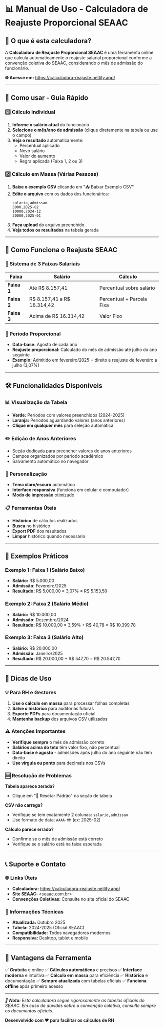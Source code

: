 # 📊 Manual de Uso - Calculadora de Reajuste Proporcional SEAAC

## 🎯 O que é esta calculadora?

A **Calculadora de Reajuste Proporcional SEAAC** é uma ferramenta online que calcula automaticamente o reajuste salarial proporcional conforme a convenção coletiva do SEAAC, considerando o mês de admissão do funcionário.

**🌐 Acesse em:** <https://calculadora-reajuste.netlify.app/>

---

## 🚀 Como usar - Guia Rápido

### **1️⃣ Cálculo Individual**

1. **Informe o salário atual** do funcionário
2. **Selecione o mês/ano de admissão** (clique diretamente na tabela ou use o campo)
3. **Veja o resultado** automaticamente:
   - Percentual aplicado
   - Novo salário
   - Valor do aumento
   - Regra aplicada (Faixa 1, 2 ou 3)

### **2️⃣ Cálculo em Massa (Várias Pessoas)**

1. **Baixe o exemplo CSV** clicando em "📥 Baixar Exemplo CSV"
2. **Edite o arquivo** com os dados dos funcionários:
   ```csv
   salario,admissao
   5000,2025-02
   10000,2024-12
   20000,2025-01
   ```
3. **Faça upload** do arquivo preenchido
4. **Veja todos os resultados** na tabela gerada

---

## 📅 Como Funciona o Reajuste SEAAC

### **🔢 Sistema de 3 Faixas Salariais**

| Faixa | Salário | Cálculo |
|-------|---------|---------|
| **Faixa 1** | Até R$ 8.157,41 | Percentual sobre salário |
| **Faixa 2** | R$ 8.157,41 a R$ 16.314,42 | Percentual + Parcela Fixa |
| **Faixa 3** | Acima de R$ 16.314,42 | Valor Fixo |

### **📆 Período Proporcional**

- **Data-base:** Agosto de cada ano
- **Reajuste proporcional:** Calculado do mês de admissão até julho do ano seguinte
- **Exemplo:** Admitido em fevereiro/2025 = direito a reajuste de fevereiro a julho (3,07%)

---

## 🛠️ Funcionalidades Disponíveis

### **📊 Visualização da Tabela**
- **Verde:** Períodos com valores preenchidos (2024-2025)
- **Laranja:** Períodos aguardando valores (anos anteriores)
- **Clique em qualquer mês** para seleção automática

### **✏️ Edição de Anos Anteriores**
- Seção dedicada para preencher valores de anos anteriores
- Campos organizados por período acadêmico
- Salvamento automático no navegador

### **🎨 Personalização**
- **Tema claro/escuro** automático
- **Interface responsiva** (funciona em celular e computador)
- **Modo de impressão** otimizado

### **📋 Ferramentas Úteis**
- **Histórico** de cálculos realizados
- **Busca** no histórico
- **Export PDF** dos resultados
- **Limpar** histórico quando necessário

---

## 📖 Exemplos Práticos

### **Exemplo 1: Faixa 1 (Salário Baixo)**
- **Salário:** R$ 5.000,00
- **Admissão:** Fevereiro/2025
- **Resultado:** R$ 5.000,00 × 3,07% = R$ 5.153,50

### **Exemplo 2: Faixa 2 (Salário Médio)**
- **Salário:** R$ 10.000,00
- **Admissão:** Dezembro/2024
- **Resultado:** R$ 10.000,00 × 3,59% + R$ 40,78 = R$ 10.399,78

### **Exemplo 3: Faixa 3 (Salário Alto)**
- **Salário:** R$ 20.000,00
- **Admissão:** Janeiro/2025
- **Resultado:** R$ 20.000,00 + R$ 547,70 = R$ 20.547,70

---

## 🔧 Dicas de Uso

### **💡 Para RH e Gestores**

1. **Use o cálculo em massa** para processar folhas completas
2. **Salve o histórico** para auditorias futuras
3. **Exporte PDFs** para documentação oficial
4. **Mantenha backup** dos arquivos CSV utilizados

### **⚠️ Atenções Importantes**

- **Verifique sempre** o mês de admissão correto
- **Salários acima do teto** têm valor fixo, não percentual
- **Data-base é agosto** - admissões após julho do ano seguinte não têm direito
- **Use vírgula ou ponto** para decimais nos CSVs

### **🆘 Resolução de Problemas**

**Tabela aparece zerada?**
- Clique em "🔄 Resetar Padrão" na seção de tabela

**CSV não carrega?**
- Verifique se tem exatamente 2 colunas: `salario,admissao`
- Use formato de data: `AAAA-MM` (ex: 2025-02)

**Cálculo parece errado?**
- Confirme se o mês de admissão está correto
- Verifique se o salário está na faixa esperada

---

## 📞 Suporte e Contato

### **🌐 Links Úteis**

- **Calculadora:** <https://calculadora-reajuste.netlify.app/>
- **Site SEAAC:** <seaac.com.br>
- **Convenções Coletivas:** Consulte no site oficial do SEAAC

### **📝 Informações Técnicas**
- **Atualizada:** Outubro 2025
- **Tabela:** 2024-2025 (Oficial SEAAC)
- **Compatibilidade:** Todos navegadores modernos
- **Responsiva:** Desktop, tablet e mobile

---

## 🎉 Vantagens da Ferramenta

✅ **Gratuita** e online
✅ **Cálculos automáticos** e precisos
✅ **Interface moderna** e intuitiva
✅ **Cálculo em massa** para eficiência
✅ **Histórico** e documentação
✅ **Sempre atualizada** com tabelas oficiais
✅ **Funciona offline** após primeiro acesso

---

*📌 **Nota:** Esta calculadora segue rigorosamente as tabelas oficiais do SEAAC. Em caso de dúvidas sobre a convenção coletiva, consulte sempre os documentos oficiais.*

**Desenvolvido com ❤️ para facilitar os cálculos de RH**